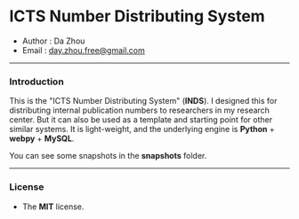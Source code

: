 # ICTS Number Distributing System

* Author : Da Zhou
* Email : day.zhou.free@gmail.com

---

### Introduction

This is the "ICTS Number Distributing System" (**INDS**). I designed this for distributing internal publication numbers to researchers in my research center. But it can also be used as a template and starting point for other similar systems. It is light-weight, and the underlying engine is __Python__ + __webpy__ + __MySQL__.

You can see some snapshots in the __snapshots__ folder.

---

### License

* The __MIT__ license.
